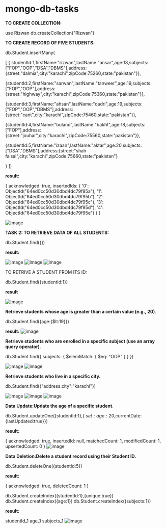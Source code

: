 # mongo-db-tasks



**TO CREATE COLLECTION:**

use Rizwan
db.createCollection("Rizwan")


**TO CREATE RECORD OF FIVE STUDENTS:**


db.Student.insertMany(


[
{
studentId:1,firstName:"rizwan",lastName:"ansar",age:18,subjects:["FOP","OOP","DSA","DBMS"],address:{street:"dalmia",city:"karachi",zipCode:75260,state:"pakistan"}},


{studentId:2,firstName:"sarwan",lastName:"tanweer",age:19,subjects:["FOP","OOP"],address:{street:"highway",city:"karachi",zipCode:75360,state:"pakistan"}},


{studentId:3,firstName:"ahsan",lastName:"qadri",age:19,subjects:["FOP","OOP","DBMS"],address:{street:"cant",city:"karachi",zipCode:75460,state:"pakistan"}},


{studentId:4,firstName:"buland",lastName:"bakht",age:18,subjects:["FOP"],address:{street:"jouhar",city:"karachi",zipCode:75560,state:"pakistan"}},


{studentId:5,firstName:"izaan",lastName:"aktar",age:20,subjects:["DSA","DBMS"],address:{street:"shah faisal",city:"karachi",zipCode:75660,state:"pakistan"}


}
])


**result:**


{
  acknowledged: true,
  insertedIds: {
    '0': ObjectId("64ed0cc50d30dbd4dc79f95a"),
    '1': ObjectId("64ed0cc50d30dbd4dc79f95b"),
    '2': ObjectId("64ed0cc50d30dbd4dc79f95c"),
    '3': ObjectId("64ed0cc50d30dbd4dc79f95d"),
    '4': ObjectId("64ed0cc50d30dbd4dc79f95e")
  }
}


![image](https://github.com/RizwanAnsar2004/mongo-db-tasks/assets/131580981/89e24672-10ee-4759-b9b2-c039b3bd75ad)


**TASK 2: TO RETRIEVE DATA OF ALL STUDENTS:**

db.Student.find({})


**result:**  

![image](https://github.com/RizwanAnsar2004/mongo-db-tasks/assets/131580981/756a6b5c-e4c7-424b-9c48-fdf9992ec210)
![image](https://github.com/RizwanAnsar2004/mongo-db-tasks/assets/131580981/6e4b0842-09d2-4330-9636-275f745c34fe)
![image](https://github.com/RizwanAnsar2004/mongo-db-tasks/assets/131580981/b4339d97-c05d-4db1-bd94-7fe8241c4316)


TO RETRIVE A STUDENT FROM ITS ID:

db.Student.find({studentId:1})


**result**


![image](https://github.com/RizwanAnsar2004/mongo-db-tasks/assets/131580981/e9494421-7ac7-4085-aca5-256085599cea)


**Retrieve students whose age is greater than a certain value (e.g., 20)**.


db.Student.find({age:{$lt:19}})

**result:**
![image](https://github.com/RizwanAnsar2004/mongo-db-tasks/assets/131580981/42a08542-2847-4090-89fe-7babfd8b358c)


**Retrieve students who are enrolled in a specific subject (use an array query operator)**.


db.Student.find({ subjects: { $elemMatch: { $eq: "OOP" } } })

![image](https://github.com/RizwanAnsar2004/mongo-db-tasks/assets/131580981/2277ee0d-e8c1-4165-8b25-852e06a3d6d9)
![image](https://github.com/RizwanAnsar2004/mongo-db-tasks/assets/131580981/9e793a4f-b9e6-4e9c-a718-2fe1490a236a)

**Retrieve students who live in a specific city.**

db.Student.find({"address.city":"karachi"})

![image](https://github.com/RizwanAnsar2004/mongo-db-tasks/assets/131580981/169cf84b-7c33-4ed0-99a3-6b5ccdad7e70)
![image](https://github.com/RizwanAnsar2004/mongo-db-tasks/assets/131580981/b80ca72b-e706-4db4-b5f1-2443326c142b)
![image](https://github.com/RizwanAnsar2004/mongo-db-tasks/assets/131580981/e131b209-8034-4d1f-8b0a-31dd77e9defc)


**Data Update:Update the age of a specific student**.

db.Student.updateOne({studentId:1},{ $set: {age:20},$currentDate:{lastUpdated:true}})

**result:**

{
  acknowledged: true,
  insertedId: null,
  matchedCount: 1,
  modifiedCount: 1,
  upsertedCount: 0
}
![image](https://github.com/RizwanAnsar2004/mongo-db-tasks/assets/131580981/c09fc7f1-ce66-4272-9be0-f86dac3c29b1)

**Data Deletion:Delete a student record using their Student ID.**

  
db.Student.deleteOne({studentId:5})


**result:**


{
  acknowledged: true,
  deletedCount: 1
}


db.Student.createIndex({studentId:1},{unique:true})
db.Student.createIndex({age:1})
db.Student.createIndex({subjects:1})


**result:**

studentId_1
age_1
subjects_1
![image](https://github.com/RizwanAnsar2004/mongo-db-tasks/assets/131580981/424aa144-ea11-453c-a978-4e6169a8724c)


